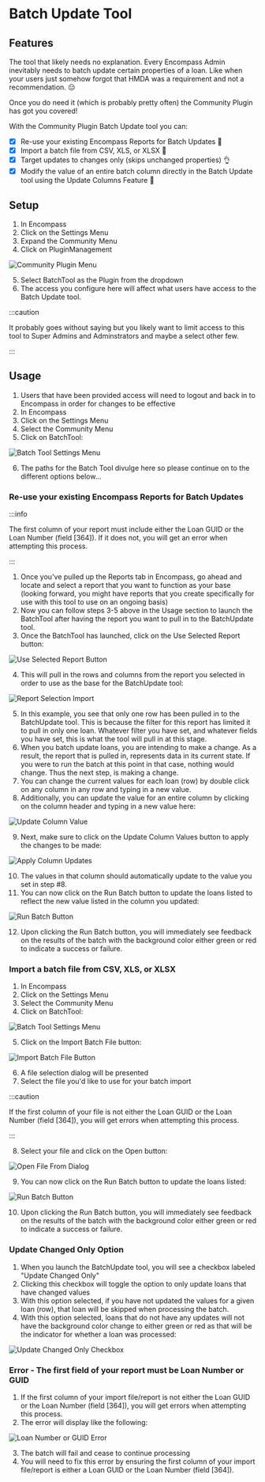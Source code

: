# Batch Update Tool

## Features

The tool that likely needs no explanation. Every Encompass Admin inevitably needs to batch update certain properties of a loan. Like when your users just somehow forgot that HMDA was a requirement and not a recommendation. :expressionless:

Once you do need it (which is probably pretty often) the Community Plugin has got you covered!

With the Community Plugin Batch Update tool you can:

- [x] Re-use your existing Encompass Reports for Batch Updates :metal:
- [x] Import a batch file from CSV, XLS, or XLSX :file_folder:
- [x] Target updates to changes only (skips unchanged properties) :ok_hand:
- [x] Modify the value of an entire batch column directly in the Batch Update tool using the Update Columns Feature :raised_hands:

## Setup

1. In Encompass
2. Click on the Settings Menu
3. Expand the Community Menu
4. Click on PluginManagement

![Community Plugin Menu](/img/CommunityPluginMenu.png)

5. Select BatchTool as the Plugin from the dropdown
6. The access you configure here will affect what users have access to the Batch Update tool.

:::caution

It probably goes without saying but you likely want to limit access to this tool to Super Admins and Adminstrators and maybe a select other few.

:::

## Usage

1. Users that have been provided access will need to logout and back in to Encompass in order for changes to be effective
2. In Encompass
3. Click on the Settings Menu
4. Select the Community Menu
5. Click on BatchTool:

![Batch Tool Settings Menu](/img/BatchUpdate/SettingsMenuDropdown.png)

6. The paths for the Batch Tool divulge here so please continue on to the different options below...

### Re-use your existing Encompass Reports for Batch Updates

:::info

The first column of your report must include either the Loan GUID or the Loan Number (field [364]). If it does not, you will get an error when attempting this process.

:::

1. Once you've pulled up the Reports tab in Encompass, go ahead and locate and select a report that you want to function as your base (looking forward, you might have reports that you create specifically for use with this tool to use on an ongoing basis)
2. Now you can follow steps 3-5 above in the Usage section to launch the BatchTool after having the report you want to pull in to the BatchUpdate tool.
3. Once the BatchTool has launched, click on the Use Selected Report button:

![Use Selected Report Button](/img/BatchUpdate/UseSelectedReportButton.png)

4. This will pull in the rows and columns from the report you selected in order to use as the base for the BatchUpdate tool:

![Report Selection Import](/img/BatchUpdate/UseSelectedReportExample.png)

5. In this example, you see that only one row has been pulled in to the BatchUpdate tool. This is because the filter for this report has limited it to pull in only one loan. Whatever filter you have set, and whatever fields you have set, this is what the tool will pull in at this stage.
6. When you batch update loans, you are intending to make a change. As a result, the report that is pulled in, represents data in its current state. If you were to run the batch at this point in that case, nothing would change. Thus the next step, is making a change.
7. You can change the current values for each loan (row) by double click on any column in any row and typing in a new value.
8. Additionally, you can update the value for an entire column by clicking on the column header and typing in a new value here:

![Update Column Value](/img/BatchUpdate/UpdateColumnValue.png)

9. Next, make sure to click on the Update Column Values button to apply the changes to be made:

![Apply Column Updates](/img/BatchUpdate/UpdateColumnValuesButton.png)

10. The values in that column should automatically update to the value you set in step #8.
11. You can now click on the Run Batch button to update the loans listed to reflect the new value listed in the column you updated:

![Run Batch Button](/img/BatchUpdate/RunBatch.png)

12. Upon clicking the Run Batch button, you will immediately see feedback on the results of the batch with the background color either green or red to indicate a success or failure.

### Import a batch file from CSV, XLS, or XLSX

1. In Encompass
2. Click on the Settings Menu
3. Select the Community Menu
4. Click on BatchTool:

![Batch Tool Settings Menu](/img/BatchUpdate/SettingsMenuDropdown.png)

5. Click on the Import Batch File button:

![Import Batch File Button](/img/BatchUpdate/ImportBatchFileButton.png)

6. A file selection dialog will be presented
7. Select the file you'd like to use for your batch import

:::caution

If the first column of your file is not either the Loan GUID or the Loan Number (field [364]), you will get errors when attempting this process.

:::

8. Select your file and click on the Open button:

![Open File From Dialog](/img/BatchUpdate/OpenFile.png)

9. You can now click on the Run Batch button to update the loans listed:

![Run Batch Button](/img/BatchUpdate/RunBatch.png)

10. Upon clicking the Run Batch button, you will immediately see feedback on the results of the batch with the background color either green or red to indicate a success or failure.

### Update Changed Only Option

1. When you launch the BatchUpdate tool, you will see a checkbox labeled "Update Changed Only"
2. Clicking this checkbox will toggle the option to only update loans that have changed values
3. With this option selected, if you have not updated the values for a given loan (row), that loan will be skipped when processing the batch.
4. With this option selected, loans that do not have any updates will not have the background color change to either green or red as that will be the indicator for whether a loan was processed:

![Update Changed Only Checkbox](/img/BatchUpdate/UpdateChangedOnly.png)

### Error - The first field of your report must be Loan Number or GUID

1. If the first column of your import file/report is not either the Loan GUID or the Loan Number (field [364]), you will get errors when attempting this process.
2. The error will display like the following:

![Loan Number or GUID Error](/img/BatchUpdate/LoanGuidLoanNumberError.png)

3. The batch will fail and cease to continue processing
4. You will need to fix this error by ensuring the first column of your import file/report is either a Loan GUID or the Loan Number (field [364]).
